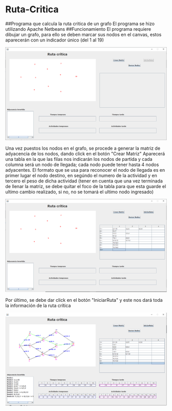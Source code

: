 # Ruta-Critica
##Programa que calcula la ruta critica de un grafo
El programa se hizo utilizando Apache Netbeans
##Funcionamiento
El programa requiere dibujar un grafo, para ello se deben marcar sus nodos en el canvas, estos aparecerán con un indicador único (del 1 al 19)

![imagen 1](https://github.com/MagonzalezR/Ruta-Critica/blob/main/img/img%20programa%201.png)

Una vez puestos los nodos en el grafo, se procede a generar la matriz de adyacencia de los nodos, dando click en el botón "Crear Matriz"
Aparecerá una tabla en la que las filas nos indicarán los nodos de partida y cada columna será un nodo de llegada; cada nodo puede tener hasta
4 nodos adyacentes. El formato que se usa para reconocer el nodo de llegada es en primer lugar el nodo destino, en segúndo el numero de la actividad
y en tercero el peso de dicha actividad (tener en cuenta que una vez terminada de llenar la matriz, se debe quitar el foco de la tabla para que esta
guarde el ultimo cambio realizado, si no, no se tomará el ultimo nodo ingresado)

![imagen 1](https://github.com/MagonzalezR/Ruta-Critica/blob/main/img/img%20programa%202.png)

Por último, se debe dar click en el botón "IniciarRuta" y este nos dará toda la información de la ruta crítica

![imagen 1](https://github.com/MagonzalezR/Ruta-Critica/blob/main/img/img%20programa%203.png)
